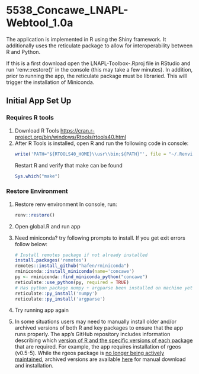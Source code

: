 # 5538_Concawe_LNAPL-Webtool_1.0a
The application is implemented in R using the Shiny framework. It additionally uses the reticulate package to allow for interoperability between R and Python.

If this is a first download open the LNAPL-Toolbox-.Rproj file in RStudio and run 'renv::restore()' in the console (this may take a few minutes). In addition, prior to running the app, the reticulate package must be libraried.  This will trigger the installation of Miniconda.

## Initial App Set Up
### Requires R tools
1) Download R Tools https://cran.r-project.org/bin/windows/Rtools/rtools40.html
2) After R Tools is installed, open R and run the following code in console: 
    ```r
    write('PATH="${RTOOLS40_HOME}\\usr\\bin;${PATH}"', file = "~/.Renviron", append = TRUE)
    ```
    Restart R and verify that make can be found
    ```r
    Sys.which("make")
    ```
### Restore Environment
1) Restore renv environment
    In console, run: 
    ```r
    renv::restore()
    ```
2) Open global.R and run app
3) Need miniconda? try following prompts to install. If you get exit errors follow below:
    ```r
    # Install remotes package if not already installed
    install.packages('remotes')
    remotes::install_github("hafen/rminiconda")
    rminiconda::install_miniconda(name='concawe')
    py <- rminiconda::find_miniconda_python("concawe")
    reticulate::use_python(py, required = TRUE)
    # Has python package numpy + argparse been installed on machine yet? If not, run:
    reticulate::py_install('numpy')
    reticulate::py_install('argparse')
    ```
4) Try running app again

5) In some situations users may need to manually install older and/or archived versions of both R and key packages to ensure that the app runs properly.  The app’s GitHub repository includes information describing which <a href="https://github.com/concawe/LNAPL-Toolbox-/blob/master/renv.lock">version of R and the specific versions of each package</a> that are required.  For example, the app requires installation of rgeos (v0.5-5).  While the rgeos package is <a href="https://cran.r-project.org/web/packages/rgeos/index.html">no longer being actively maintained</a>, archived versions are available <a href="https://cran.r-project.org/src/contrib/Archive/rgeos/">here</a> for manual download and installation.
